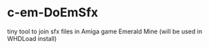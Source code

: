 # c-em-DoEmSfx
tiny tool to join sfx files in Amiga game Emerald Mine (will be used in WHDLoad install)
